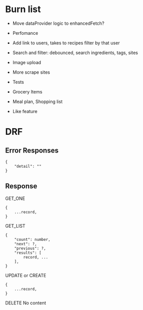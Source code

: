 # Burn list
* Move dataProvider logic to enhancedFetch?

* Perfomance
* Add link to users, takes to recipes filter by that user
* Search and filter: debounced, search ingredients, tags, sites
* Image upload
* More scrape sites
* Tests
* Grocery Items
* Meal plan, Shopping list
* Like feature


# DRF

## Error Responses
```
{
    "detail": ""
}
```

## Response
GET_ONE
```
{
    ...record,
}
```

GET_LIST
```
{
    "count": number,
    "next": ?,
    "previous": ?,
    "results": [
        record, ...
    ],
}
```

UPDATE or CREATE
```
{
    ...record,
}
```

DELETE
No content

